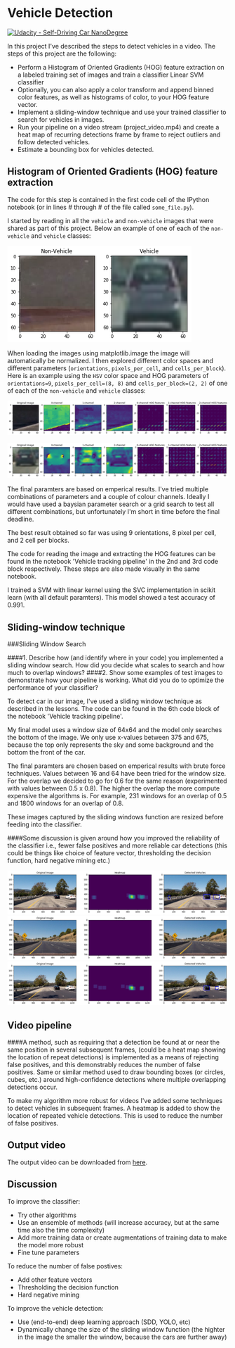 # Vehicle Detection
[![Udacity - Self-Driving Car NanoDegree](https://s3.amazonaws.com/udacity-sdc/github/shield-carnd.svg)](http://www.udacity.com/drive)


In this project I've described the steps to detect vehicles in a video. The steps of this project are the following:

* Perform a Histogram of Oriented Gradients (HOG) feature extraction on a labeled training set of images and train a classifier Linear SVM classifier
* Optionally, you can also apply a color transform and append binned color features, as well as histograms of color, to your HOG feature vector.
* Implement a sliding-window technique and use your trained classifier to search for vehicles in images.
* Run your pipeline on a video stream (project_video.mp4) and create a heat map of recurring detections frame by frame to reject outliers and follow detected vehicles.
* Estimate a bounding box for vehicles detected.

## Histogram of Oriented Gradients (HOG) feature extraction
The code for this step is contained in the first code cell of the IPython notebook (or in lines # through # of the file called `some_file.py`).  

I started by reading in all the `vehicle` and `non-vehicle` images that were shared as part of this project. Below an example of one of each of the `non-vehicle` and `vehicle` classes:

![Example training images](./images/training_data_vehicle.png)

When loading the images using matplotlib.image the image will automatically be normalized. I then explored different color spaces and different parameters (`orientations`, `pixels_per_cell`, and `cells_per_block`). Here is an example using the `HSV` color space and HOG parameters of `orientations=9`, `pixels_per_cell=(8, 8)` and `cells_per_block=(2, 2)` of one of each of the `non-vehicle` and `vehicle` classes:

![no vehicle example](./images/hog_features_no_vehicle.png)

![vehicle example](./images/hog_features_vehicle.png)

The final paramters are based on emperical results. I've tried multiple combinations of parameters and a couple of colour channels. Ideally I would have used a baysian parameter search or a grid search to test all different combinations, but unfortunately I'm short in time before the final deadline. 

The best result obtained so far was using 9 orientations, 8 pixel per cell, and 2 cell per blocks.

The code for reading the image and extracting the HOG features can be found in the notebook 'Vehicle tracking pipeline' in the 2nd and 3rd code block respectively. These steps are also made visually in the same notebook.

I trained a SVM with linear kernel using the SVC implementation in scikit learn (with all default paramters). This model showed a test accuracy of 0.991.

## Sliding-window technique
###Sliding Window Search

####1. Describe how (and identify where in your code) you implemented a sliding window search.  How did you decide what scales to search and how much to overlap windows?
####2. Show some examples of test images to demonstrate how your pipeline is working.  What did you do to optimize the performance of your classifier?

To detect car in our image, I've used a sliding window technique as described in the lessons. The code can be found in the 6th code block of the notebook 'Vehicle tracking pipeline'. 

My final model uses a window size of 64x64 and the model only searches the bottom of the image. We only use x-values between 375 and 675, because the top only represents the sky and some background and the bottom the front of the car. 

The final paramters are chosen based on emperical results with brute force techniques. Values between 16 and 64 have been tried for the window size. For the overlap we decided to go for 0.6 for the same reason (experimented with values between 0.5 x 0.8). The higher the overlap the more compute expensive the algorithms is. For example, 231 windows for an overlap of 0.5 and 1800 windows for an overlap of 0.8.

These images captured by the sliding windows function are resized before feeding into the classifier.

####Some discussion is given around how you improved the reliability of the classifier i.e., fewer false positives and more reliable car detections (this could be things like choice of feature vector, thresholding the decision function, hard negative mining etc.)

![Heatmap and vehicle detection example 1](/images/heatmap_detection_example1.png)
![Heatmap and vehicle detection example 2](/images/heatmap_detection_example2.png)
![Heatmap and vehicle detection example 3](/images/heatmap_detection_example3.png)




## Video pipeline
####A method, such as requiring that a detection be found at or near the same position in several subsequent frames, (could be a heat map showing the location of repeat detections) is implemented as a means of rejecting false positives, and this demonstrably reduces the number of false positives. Same or similar method used to draw bounding boxes (or circles, cubes, etc.) around high-confidence detections where multiple overlapping detections occur.


To make my algorithm more robust for videos I've added some techniques to detect vehicles in subsequent frames. A heatmap is added to show the location of repeated vehicle detections. This is used to reduce the number of false positives. 


## Output video

The output video can be downloaded from [here](output_video.mp4).

## Discussion
To improve the classifier:
* Try other algorithms
* Use an ensemble of methods (will increase accuracy, but at the same time also the time complexity)
* Add more training data or create augmentations of training data to make the model more robust
* Fine tune parameters

To reduce the number of false postives:
* Add other feature vectors
* Thresholding the decision function
* Hard negative mining

To improve the vehicle detection:
* Use (end-to-end) deep learning approach (SDD, YOLO, etc)
* Dynamically change the size of the sliding window function (the highter in the image the smaller the window, because the cars are further away)
